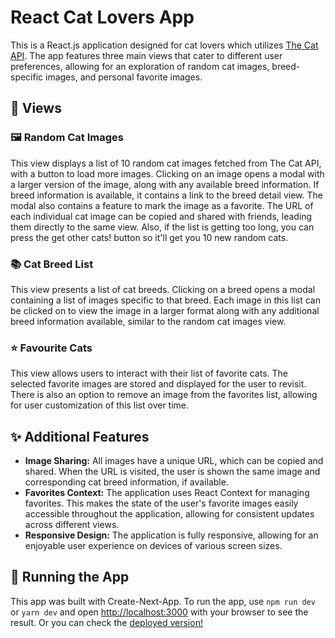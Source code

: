 # React Cat Lovers App

This is a React.js application designed for cat lovers which utilizes
[The Cat API](https://thecatapi.com/). The app features three main views that
cater to different user preferences, allowing for an exploration of random cat
images, breed-specific images, and personal favorite images.

## :paw_prints: Views

### :framed_picture: Random Cat Images

This view displays a list of 10 random cat images fetched from The Cat API, with
a button to load more images. Clicking on an image opens a modal with a larger
version of the image, along with any available breed information. If breed
information is available, it contains a link to the breed detail view. The modal
also contains a feature to mark the image as a favorite. The URL of each
individual cat image can be copied and shared with friends, leading them
directly to the same view. Also, if the list is getting too long, you can press
the get other cats! button so it'll get you 10 new random cats.

### :books: Cat Breed List

This view presents a list of cat breeds. Clicking on a breed opens a modal
containing a list of images specific to that breed. Each image in this list can
be clicked on to view the image in a larger format along with any additional
breed information available, similar to the random cat images view.

### :star: Favourite Cats

This view allows users to interact with their list of favorite cats. The
selected favorite images are stored and displayed for the user to revisit. There
is also an option to remove an image from the favorites list, allowing for user
customization of this list over time.

## :sparkles: Additional Features

- **Image Sharing:** All images have a unique URL, which can be copied and
  shared. When the URL is visited, the user is shown the same image and
  corresponding cat breed information, if available.
- **Favorites Context:** The application uses React Context for managing
  favorites. This makes the state of the user's favorite images easily
  accessible throughout the application, allowing for consistent updates across
  different views.
- **Responsive Design:** The application is fully responsive, allowing for an
  enjoyable user experience on devices of various screen sizes.

## :rocket: Running the App

This app was built with Create-Next-App. To run the app, use `npm run dev` or
`yarn dev` and open [http://localhost:3000](http://localhost:3000) with your
browser to see the result.
Or you can check the [deployed version!](https://cat-lover-app.vercel.app/)
